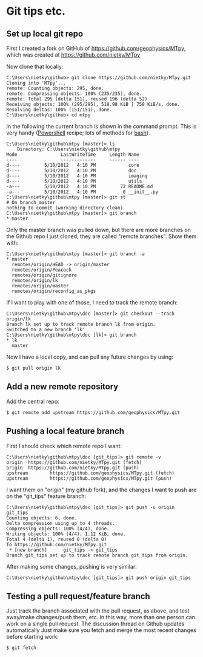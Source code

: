 # Git tips etc.

## Set up local git repo 

First I created a fork on GitHub of https://github.com/geophysics/MTpy,
which was created at https://github.com/nietky/MTpy

Now clone that locally:

    C:\Users\nietky\github> git clone https://github.com/nietky/MTpy.git
    Cloning into 'MTpy'...
    remote: Counting objects: 295, done.
    remote: Compressing objects: 100% (235/235), done.
    remote: Total 295 (delta 151), reused 196 (delta 52)
    Receiving objects: 100% (295/295), 519.98 KiB | 758 KiB/s, done.
    Resolving deltas: 100% (151/151), done.
    C:\Users\nietky\github> cd mtpy

In the following the current branch is shown in the command prompt. This is
very handy ([Powershell](http://stackoverflow.com/a/10106906) recipe; lots of
methods for [bash](http://lmgtfy.com/?q=git+branch+in+bash+prompt)).

    C:\Users\nietky\github\mtpy [master]> ls
        Directory: C:\Users\nietky\github\mtpy
    Mode                LastWriteTime     Length Name
    ----                -------------     ------ ----
    d----         5/10/2012   4:10 PM            core
    d----         5/10/2012   4:10 PM            doc
    d----         5/10/2012   4:10 PM            imaging
    d----         5/10/2012   4:10 PM            utils
    -a---         5/10/2012   4:10 PM         72 README.md
    -a---         5/10/2012   4:10 PM          0 __init__.py
    C:\Users\nietky\github\mtpy [master]> git st
    # On branch master
    nothing to commit (working directory clean)
    C:\Users\nietky\github\mtpy [master]> git branch
    * master

Only the master branch was pulled down, but there are more branches on the
Github repo I just cloned, they are called "remote branches". Show them with:

    C:\Users\nietky\github\mtpy [master]> git branch -a
    * master
      remotes/origin/HEAD -> origin/master
      remotes/origin/Peacock
      remotes/origin/gitignore
      remotes/origin/lk
      remotes/origin/master
      remotes/origin/reconfig_as_pkgs

If I want to play with one of those, I need to track the remote branch:

    C:\Users\nietky\github\mtpy\doc [master]> git checkout --track origin/lk
    Branch lk set up to track remote branch lk from origin.
    Switched to a new branch 'lk'
    C:\Users\nietky\github\mtpy\doc [lk]> git branch
    * lk
      master

Now I have a local copy, and can pull any future changes by using:

    $ git pull origin lk

## Add a new remote repository

Add the central repo:

    $ git remote add upstream https://github.com/geophysics/MTpy.git

## Pushing a local feature branch

First I should check which remote repo I want:

    C:\Users\nietky\github\mtpy\doc [git_tips]> git remote -v
    origin  https://github.com/nietky/MTpy.git (fetch)
    origin  https://github.com/nietky/MTpy.git (push)
    upstream        https://github.com/geophysics/MTpy.git (fetch)
    upstream        https://github.com/geophysics/MTpy.git (push)

I want them on "origin" (my github fork), and the changes I want to push are on
the "git_tips" feature branch:

    C:\Users\nietky\github\mtpy\doc [git_tips]> git push -u origin git_tips
    Counting objects: 6, done.
    Delta compression using up to 4 threads.
    Compressing objects: 100% (4/4), done.
    Writing objects: 100% (4/4), 1.12 KiB, done.
    Total 4 (delta 1), reused 0 (delta 0)
    To https://github.com/nietky/MTpy.git
     * [new branch]      git_tips -> git_tips
    Branch git_tips set up to track remote branch git_tips from origin.

After making some changes, pushing is very similar:

    C:\Users\nietky\github\mtpy\doc [git_tips]> git push origin git_tips

## Testing a pull request/feature branch

Just track the branch associated with the pull request, as above, and test
away/make changes/push them, etc.  In this way, more than one person can work
on a single pull request. The discussion thread on Github updates automatically
Just make sure you fetch and merge the most recent changes before starting work:

    $ git fetch


